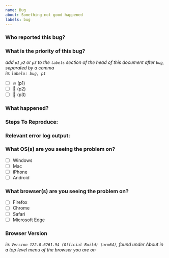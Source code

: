 ```yaml
---
name: Bug
about: Something not good happened
labels: bug
---
```


### Who reported this bug?

### What is the priority of this bug?
_add `p1` `p2` or `p3` to the `labels` section of the head of this document after `bug`, separated by a comma_  
_ie: `labelx: bug, p1`_

- [ ] 🔥 (p1)
- [ ] 🤕 (p2)
- [ ] 🐌 (p3)

### What happened?


### Steps To Reproduce:


### Relevant error log output:


### What OS(s) are you seeing the problem on?

- [ ] Windows
- [ ] Mac
- [ ] iPhone
- [ ] Android

### What browser(s) are you seeing the problem on?

- [ ] Firefox
- [ ] Chrome
- [ ] Safari
- [ ] Microsoft Edge

### Browser Version
_ie: `Version 122.0.6261.94 (Official Build) (arm64)`, found under About in a top level menu of the browser you are on_

